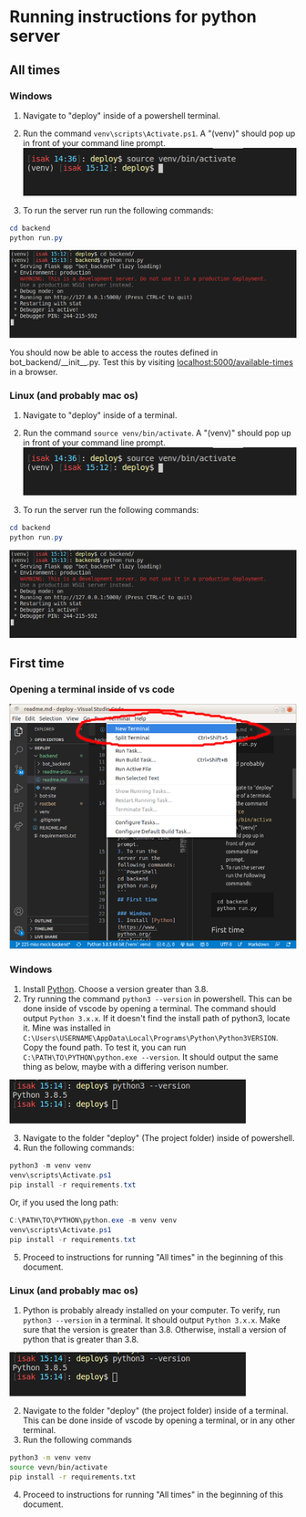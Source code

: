 # Running instructions for python server

## All times
### Windows
1. Navigate to "deploy" inside of a powershell terminal.
2. Run the command `venv\scripts\Activate.ps1`. A "(venv)" should pop up in front of your command line prompt.
![](./readme-pictures/venv.png)

3. To run the server run run the following commands:
```PowerShell
cd backend
python run.py
```
![](./readme-pictures/finished.png)

You should now be able to access the routes defined in bot_backend/\_\_init\_\_.py. Test this by visiting [localhost:5000/available-times]() in a browser.

### Linux (and probably mac os)
1. Navigate to "deploy" inside of a terminal.
2. Run the command `source venv/bin/activate`. A "(venv)" should pop up in front of your command line prompt.
![](./readme-pictures/venv.png)

3. To run the server run the following commands:
```PowerShell
cd backend
python run.py
```
![](./readme-pictures/finished.png)

## First time
### Opening a terminal inside of vs code
![](./readme-pictures/terminal.png)

### Windows
1. Install [Python](https://www.python.org/downloads/). Choose a version greater than 3.8.
2. Try running the command `python3 --version` in powershell. This can be done inside of vscode by opening a terminal. The command should output `Python 3.x.x`. If it doesn't find the install path of python3, locate it. Mine was installed in `C:\Users\USERNAME\AppData\Local\Programs\Python\Python3VERSION`. Copy the found path. To test it, you can run `C:\PATH\TO\PYTHON\python.exe --version`. It should output the same thing as below, maybe with a differing verison number.


![](./readme-pictures/version.png)

3. Navigate to the folder "deploy" (The project folder) inside of powershell.
4. Run the following commands:
```PowerShell
python3 -m venv venv
venv\scripts\Activate.ps1
pip install -r requirements.txt
```
Or, if you used the long path:
```PowerShell
C:\PATH\TO\PYTHON\python.exe -m venv venv
venv\scripts\Activate.ps1
pip install -r requirements.txt
```
5. Proceed to instructions for running "All times" in the beginning of this document.
### Linux (and probably mac os)
1. Python is probably already installed on your computer. To verify, run `python3 --version` in a terminal. It should output `Python 3.x.x`. Make sure that the version is greater than 3.8. Otherwise, install a version of python that is greater than 3.8.

![](./readme-pictures/version.png)

2. Navigate to the folder "deploy" (the project folder) inside of a terminal. This can be done inside of vscode by opening a terminal, or in any other terminal.
3. Run the following commands
```Bash
python3 -m venv venv
source vevn/bin/activate
pip install -r requirements.txt
```
4. Proceed to instructions for running "All times" in the beginning of this document.